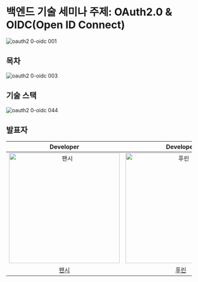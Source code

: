 # 백엔드 기술 세미나 주제: OAuth2.0 & OIDC(Open ID Connect)

![‎oauth2 0-oidc ‎001](https://github.com/woorifisa-service-dev/tech-seminar-OIDC/assets/83820185/4e44f5a1-4d89-4cad-a9e0-f66b09c41271)

## 목차

![‎oauth2 0-oidc ‎003](https://github.com/woorifisa-service-dev/tech-seminar-OIDC/assets/83820185/b96f2f44-6bcf-4db2-ac37-7e59a71b6f4b)

## 기술 스택

![‎oauth2 0-oidc ‎044](https://github.com/woorifisa-service-dev/tech-seminar-OIDC/assets/83820185/26f92ea1-faf7-4025-bdb6-e59a29621dfa)

## 발표자

|                                         Developer                                         |                                          Developer                                          |
| :--------------------------------------------------------------------------------------:  |  :----------------------------------------------------------------------------------------: |
| <img src="https://avatars.githubusercontent.com/u/83820185?v=4" width=300px alt="팬시"/>   |   <img src="https://avatars.githubusercontent.com/u/81960250?v=4" width=300px alt="푸린"/>   |
|                            [팬시](https://github.com/devfancy)                             |                            [푸린](https://github.com/purin48)                                |

